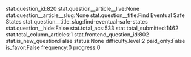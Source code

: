 stat.question_id:820
stat.question__article__live:None
stat.question__article__slug:None
stat.question__title:Find Eventual Safe States
stat.question__title_slug:find-eventual-safe-states
stat.question__hide:False
stat.total_acs:533
stat.total_submitted:1462
stat.total_column_articles:1
stat.frontend_question_id:802
stat.is_new_question:False
status:None
difficulty.level:2
paid_only:False
is_favor:False
frequency:0
progress:0
